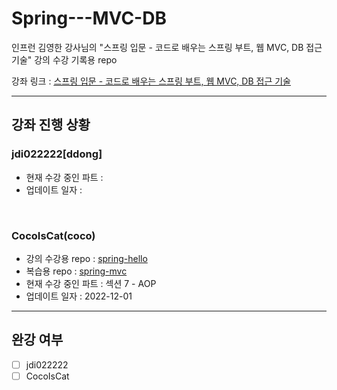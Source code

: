 # Spring---MVC-DB
인프런 김영한 강사님의 "스프링 입문 - 코드로 배우는 스프링 부트, 웹 MVC, DB 접근 기술" 강의 수강 기록용 repo

강좌 링크 : [스프링 입문 - 코드로 배우는 스프링 부트, 웹 MVC, DB 접근 기술](https://www.inflearn.com/course/%EC%8A%A4%ED%94%84%EB%A7%81-%EC%9E%85%EB%AC%B8-%EC%8A%A4%ED%94%84%EB%A7%81%EB%B6%80%ED%8A%B8/dashboard)

---
## 강좌 진행 상황
### jdi022222[ddong]
- 현재 수강 중인 파트 :
- 업데이트 일자 : 
<br>

### CocoIsCat(coco)
- 강의 수강용 repo : [spring-hello](https://github.com/CocoIsCat/Spring-Study/tree/main/%EA%B0%95%EC%9D%98%20%EC%A7%84%ED%96%89/Spring-Hello)
- 복습용 repo : [spring-mvc]()
- 현재 수강 중인 파트 : 섹션 7 - AOP
- 업데이트 일자 : 2022-12-01

---
## 완강 여부

- [ ] jdi022222
- [ ] CocoIsCat
